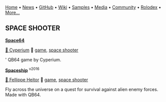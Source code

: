 [Home](https://qb64.com) • [News](/news.html) • [GitHub](/github.html) • [Wiki](/wiki.html) • [Samples](/samples.html) • [Media](/media.html) • [Community](/community.html) • [Rolodex](/rolodex.html) • [More...](/more.html)

## SPACE SHOOTER

**[Space64](space64/index)**

[🐝 Cyperium](cyperium) 🔗 [game](game), [space shooter](space-shooter)

' QB64 game by Cyperium.

**[Spaceship](spaceship/index)** <sup>v2016</sup>

[🐝 Fellippe Heitor](fellippe-heitor) 🔗 [game](game), [space shooter](space-shooter)

Fly across the universe on a quest for survival against alien enemy forces. Made with QB64.
